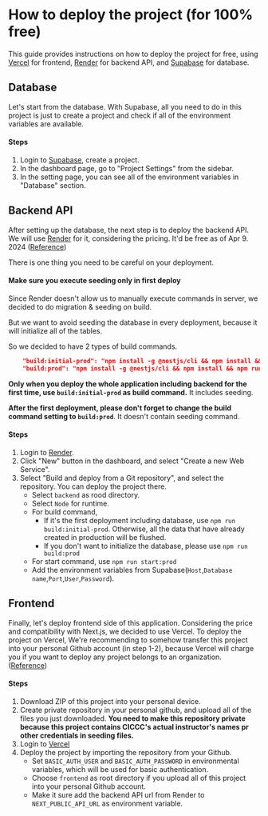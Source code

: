 # How to deploy the project (for 100% free)

This guide provides instructions on how to deploy the project for free, using [Vercel](https://vercel.com/) for frontend, [Render](https://render.com/) for backend API, and [Supabase](https://supabase.com/) for database.

## Database

Let's start from the database.
With Supabase, all you need to do in this project is just to create a project and check if all of the environment variables are available.

#### Steps

1. Login to [Supabase](https://supabase.com/), create a project.
2. In the dashboard page, go to "Project Settings" from the sidebar.
3. In the setting page, you can see all of the environment variables in "Database" section.

## Backend API

After setting up the database, the next step is to deploy the backend API.
We will use [Render](https://render.com/) for it, considering the pricing. It'd be free as of Apr 9. 2024 ([Reference](https://render.com/pricing))

There is one thing you need to be careful on your deployment.

#### Make sure you execute seeding only in first deploy

Since Render doesn't allow us to manually execute commands in server, we decided to do migration & seeding on build.

But we want to avoid seeding the database in every deployment, because it will initialize all of the tables.

So we decided to have 2 types of build commands.

```json
    "build:initial-prod": "npm install -g @nestjs/cli && npm install && npm run migration:run && npm run seed",
    "build:prod": "npm install -g @nestjs/cli && npm install && npm run migration:run",
```

**Only when you deploy the whole application including backend for the first time, use `build:initial-prod` as build command.** It includes seeding.

**After the first deployment, please don't forget to change the build command setting to `build:prod`**. It doesn't contain seeding command.

#### Steps

1. Login to [Render](https://render.com/).
2. Click "New" button in the dashboard, and select "Create a new Web Service".
3. Select "Build and deploy from a Git repository", and select the repository. You can deploy the project there.
   - Select `backend` as rood directory.
   - Select `Node` for runtime.
   - For build command,
     - If it's the first deployment including database, use `npm run build:initial-prod`. Otherwise, all the data that have already created in production will be flushed.
     - If you don't want to initialize the database, please use `npm run build:prod`
   - For start command, use `npm run start:prod`
   - Add the environment variables from Supabase(`Host`,`Database name`,`Port`,`User`,`Password`).

## Frontend

Finally, let's deploy frontend side of this application.
Considering the price and compatibility with Next.js, we decided to use Vercel.
To deploy the project on Vercel, We're recommending to somehow transfer this project into your personal Github account (in step 1-2), because Vercel will charge you if you want to deploy any project belongs to an organization. ([Reference](https://vercel.com/pricing))

#### Steps

1. Download ZIP of this project into your personal device.
2. Create private repository in your personal github, and upload all of the files you just downloaded. **You need to make this repository private because this project contains CICCC's actual instructor's names pr other credentials in seeding files.**
3. Login to [Vercel](https://vercel.com/)
4. Deploy the project by importing the repository from your Github.
   - Set `BASIC_AUTH_USER` and `BASIC_AUTH_PASSWORD` in environmental variables, which will be used for basic authentication.
   - Choose `frontend` as root directory if you upload all of this project into your personal Github account.
   - Make it sure add the backend API url from Render to `NEXT_PUBLIC_API_URL` as environment variable.
